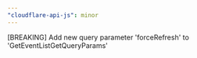 ```yaml
---
"cloudflare-api-js": minor
---
```


[BREAKING] Add new query parameter 'forceRefresh' to 'GetEventListGetQueryParams'